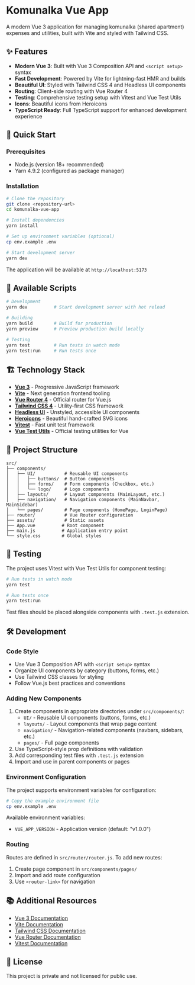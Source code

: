 # Komunalka Vue App

A modern Vue 3 application for managing komunalka (shared apartment) expenses and utilities, built with Vite and styled with Tailwind CSS.

## ✨ Features

- **Modern Vue 3**: Built with Vue 3 Composition API and `<script setup>` syntax
- **Fast Development**: Powered by Vite for lightning-fast HMR and builds
- **Beautiful UI**: Styled with Tailwind CSS 4 and Headless UI components
- **Routing**: Client-side routing with Vue Router 4
- **Testing**: Comprehensive testing setup with Vitest and Vue Test Utils
- **Icons**: Beautiful icons from Heroicons
- **TypeScript Ready**: Full TypeScript support for enhanced development experience

## 🚀 Quick Start

### Prerequisites

- Node.js (version 18+ recommended)
- Yarn 4.9.2 (configured as package manager)

### Installation

```bash
# Clone the repository
git clone <repository-url>
cd komunalka-vue-app

# Install dependencies
yarn install

# Set up environment variables (optional)
cp env.example .env

# Start development server
yarn dev
```

The application will be available at `http://localhost:5173`

## 📜 Available Scripts

```bash
# Development
yarn dev          # Start development server with hot reload

# Building
yarn build        # Build for production
yarn preview      # Preview production build locally

# Testing
yarn test         # Run tests in watch mode
yarn test:run     # Run tests once
```

## 🏗️ Technology Stack

- **[Vue 3](https://vuejs.org/)** - Progressive JavaScript framework
- **[Vite](https://vitejs.dev/)** - Next generation frontend tooling
- **[Vue Router 4](https://router.vuejs.org/)** - Official router for Vue.js
- **[Tailwind CSS 4](https://tailwindcss.com/)** - Utility-first CSS framework
- **[Headless UI](https://headlessui.com/)** - Unstyled, accessible UI components
- **[Heroicons](https://heroicons.com/)** - Beautiful hand-crafted SVG icons
- **[Vitest](https://vitest.dev/)** - Fast unit test framework
- **[Vue Test Utils](https://test-utils.vuejs.org/)** - Official testing utilities for Vue

## 📁 Project Structure

```
src/
├── components/
│   ├── UI/           # Reusable UI components
│   │   ├── buttons/  # Button components
│   │   ├── forms/    # Form components (Checkbox, etc.)
│   │   └── logo/     # Logo components
│   ├── layouts/      # Layout components (MainLayout, etc.)
│   ├── navigation/   # Navigation components (MainNavbar, MainSidebar)
│   └── pages/        # Page components (HomePage, LoginPage)
├── router/           # Vue Router configuration
├── assets/           # Static assets
├── App.vue          # Root component
├── main.js          # Application entry point
└── style.css        # Global styles
```

## 🧪 Testing

The project uses Vitest with Vue Test Utils for component testing:

```bash
# Run tests in watch mode
yarn test

# Run tests once
yarn test:run
```

Test files should be placed alongside components with `.test.js` extension.

## 🛠️ Development

### Code Style
- Use Vue 3 Composition API with `<script setup>` syntax
- Organize UI components by category (buttons, forms, etc.)
- Use Tailwind CSS classes for styling
- Follow Vue.js best practices and conventions

### Adding New Components
1. Create components in appropriate directories under `src/components/`:
   - `UI/` - Reusable UI components (buttons, forms, etc.)
   - `layouts/` - Layout components that wrap page content
   - `navigation/` - Navigation-related components (navbars, sidebars, etc.)
   - `pages/` - Full page components
2. Use TypeScript-style prop definitions with validation
3. Add corresponding test files with `.test.js` extension
4. Import and use in parent components or pages

### Environment Configuration

The project supports environment variables for configuration:

```bash
# Copy the example environment file
cp env.example .env
```

Available environment variables:
- `VUE_APP_VERSION` - Application version (default: "v1.0.0")

### Routing
Routes are defined in `src/router/router.js`. To add new routes:
1. Create page component in `src/components/pages/`
2. Import and add route configuration
3. Use `<router-link>` for navigation

## 📚 Additional Resources

- [Vue 3 Documentation](https://vuejs.org/)
- [Vite Documentation](https://vitejs.dev/)
- [Tailwind CSS Documentation](https://tailwindcss.com/)
- [Vue Router Documentation](https://router.vuejs.org/)
- [Vitest Documentation](https://vitest.dev/)

## 📄 License

This project is private and not licensed for public use.
